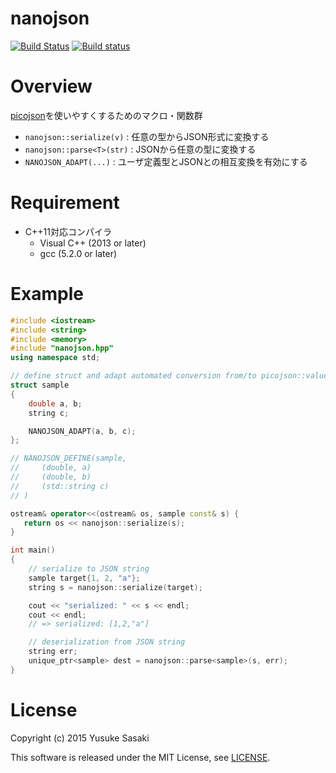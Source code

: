 nanojson
========

[![Build Status](https://travis-ci.org/ys-nuem/nanojson.svg?branch=master)](https://travis-ci.org/ys-nuem/nanojson)
[![Build status](https://ci.appveyor.com/api/projects/status/g2snjj607rxmo1sm?svg=true)](https://ci.appveyor.com/project/y-sasaki-nuem/nanojson)

# Overview

[picojson](https://github.com/kazuho/picojson)を使いやすくするためのマクロ・関数群

* `nanojson::serialize(v)`  : 任意の型からJSON形式に変換する
* `nanojson::parse<T>(str)` : JSONから任意の型に変換する
* `NANOJSON_ADAPT(...)`     : ユーザ定義型とJSONとの相互変換を有効にする

# Requirement

* C++11対応コンパイラ
  - Visual C++ (2013 or later)
  - gcc (5.2.0 or later)

# Example

```cpp
#include <iostream>
#include <string>
#include <memory>
#include "nanojson.hpp"
using namespace std;

// define struct and adapt automated conversion from/to picojson::value
struct sample
{
    double a, b;
    string c;

    NANOJSON_ADAPT(a, b, c);
};

// NANOJSON_DEFINE(sample,
//     (double, a)
//     (double, b)
//     (std::string c)
// )

ostream& operator<<(ostream& os, sample const& s) {
   return os << nanojson::serialize(s);
}

int main()
{
    // serialize to JSON string
    sample target{1, 2, "a"};
    string s = nanojson::serialize(target);

    cout << "serialized: " << s << endl;
    cout << endl;
    // => serialized: [1,2,"a"]

    // deserialization from JSON string
    string err;
    unique_ptr<sample> dest = nanojson::parse<sample>(s, err);
}
```


# License

Copyright (c) 2015 Yusuke Sasaki

This software is released under the MIT License, see [LICENSE](LICENSE).
